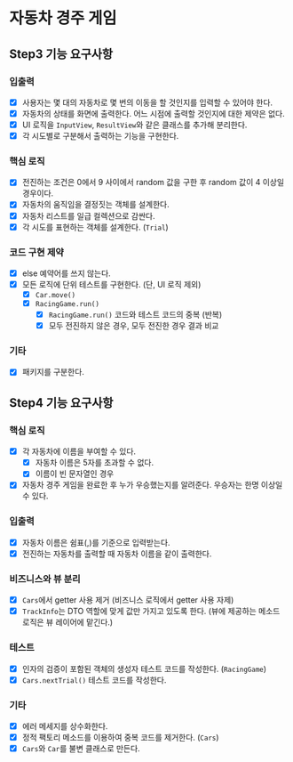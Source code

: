 # 자동차 경주 게임

## Step3 기능 요구사항
### 입출력
- [x] 사용자는 몇 대의 자동차로 몇 번의 이동을 할 것인지를 입력할 수 있어야 한다.
- [x] 자동차의 상태를 화면에 출력한다. 어느 시점에 출력할 것인지에 대한 제약은 없다.
- [x] UI 로직을 `InputView`, `ResultView`와 같은 클래스를 추가해 분리한다.
- [x] 각 시도별로 구분해서 출력하는 기능을 구현한다.

### 핵심 로직
- [x] 전진하는 조건은 0에서 9 사이에서 random 값을 구한 후 random 값이 4 이상일 경우이다.
- [x] 자동차의 움직임을 결정짓는 객체를 설계한다.
- [x] 자동차 리스트를 일급 컬렉션으로 감싼다.
- [x] 각 시도를 표현하는 객체를 설계한다. (`Trial`)
  
### 코드 구현 제약
- [x] else 예약어를 쓰지 않는다.
- [x] 모든 로직에 단위 테스트를 구현한다. (단, UI 로직 제외)
  - [x] `Car.move()`
  - [x] `RacingGame.run()`
    - [x] `RacingGame.run()` 코드와 테스트 코드의 중복 (반복)
    - [x] 모두 전진하지 않은 경우, 모두 전진한 경우 결과 비교

### 기타
- [x] 패키지를 구분한다.

## Step4 기능 요구사항
### 핵심 로직
- [x] 각 자동차에 이름을 부여할 수 있다.
  - [x] 자동차 이름은 5자를 초과할 수 없다.
  - [x] 이름이 빈 문자열인 경우
- [x] 자동차 경주 게임을 완료한 후 누가 우승했는지를 알려준다. 우승자는 한명 이상일 수 있다.

### 입출력
- [x] 자동차 이름은 쉼표(,)를 기준으로 입력받는다.
- [x] 전진하는 자동차를 출력할 때 자동차 이름을 같이 출력한다.

### 비즈니스와 뷰 분리
- [x] `Cars`에서 getter 사용 제거 (비즈니스 로직에서 getter 사용 자제)
- [x] `TrackInfo`는 DTO 역할에 맞게 값만 가지고 있도록 한다. (뷰에 제공하는 메소드 로직은 뷰 레이어에 맡긴다.)

### 테스트
- [x] 인자의 검증이 포함된 객체의 생성자 테스트 코드를 작성한다. (`RacingGame`)
- [x] `Cars.nextTrial()` 테스트 코드를 작성한다.

### 기타
- [x] 에러 메세지를 상수화한다.
- [x] 정적 팩토리 메소드를 이용하여 중복 코드를 제거한다. (`Cars`)
- [x] `Cars`와 `Car`를 불변 클래스로 만든다.

